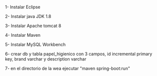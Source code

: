 1- Instalar Eclipse

2- Instalar java JDK 1.8

3- Instalar Apache tomcat 8

4- Instalar Maven

5- Instalar MySQL Workbench

6- crear db y tabla papel_higienico con 3 campos, id incremental primary key, brand varchar y description varchar

7- en el directorio de la wea ejecutar "maven spring-boot:run"
